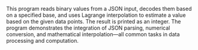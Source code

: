 This program reads binary values from a JSON input, decodes them based on a specified base, and uses Lagrange interpolation to estimate a value based on the given data points. The result is printed as an integer. The program demonstrates the integration of JSON parsing, numerical conversion, and mathematical interpolation—all common tasks in data processing and computation.
